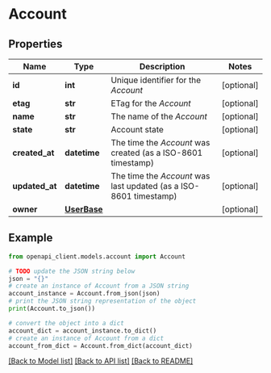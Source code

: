 # Account


## Properties

Name | Type | Description | Notes
------------ | ------------- | ------------- | -------------
**id** | **int** | Unique identifier for the *Account* | [optional] 
**etag** | **str** | ETag for the *Account* | [optional] 
**name** | **str** | The name of the *Account* | [optional] 
**state** | **str** | Account state | [optional] 
**created_at** | **datetime** | The time the *Account* was created (as a ISO-8601 timestamp) | [optional] 
**updated_at** | **datetime** | The time the *Account* was last updated (as a ISO-8601 timestamp) | [optional] 
**owner** | [**UserBase**](UserBase.md) |  | [optional] 

## Example

```python
from openapi_client.models.account import Account

# TODO update the JSON string below
json = "{}"
# create an instance of Account from a JSON string
account_instance = Account.from_json(json)
# print the JSON string representation of the object
print(Account.to_json())

# convert the object into a dict
account_dict = account_instance.to_dict()
# create an instance of Account from a dict
account_from_dict = Account.from_dict(account_dict)
```
[[Back to Model list]](../README.md#documentation-for-models) [[Back to API list]](../README.md#documentation-for-api-endpoints) [[Back to README]](../README.md)


